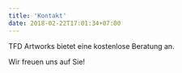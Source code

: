 ```yaml
---
title: 'Kontakt'
date: 2018-02-22T17:01:34+07:00
---
```

TFD Artworks bietet eine kostenlose Beratung an.

Wir freuen uns auf Sie!
